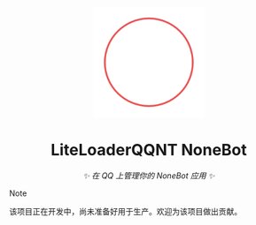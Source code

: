 <!-- markdownlint-disable MD033 MD036 MD041 -->
<p align="center">
  <a href="https://github.com/KomoriDev/LiteLoaderQQNT-NoneBot">
    <img src="./docs/logo.png" width="200" height="200" alt="nonebot">
  </a>
</p>

<div align="center">

# LiteLoaderQQNT NoneBot

_✨ 在 QQ 上管理你的 NoneBot 应用 ✨_

</div>

> [!Note]
> 该项目正在开发中，尚未准备好用于生产。欢迎为该项目做出贡献。
